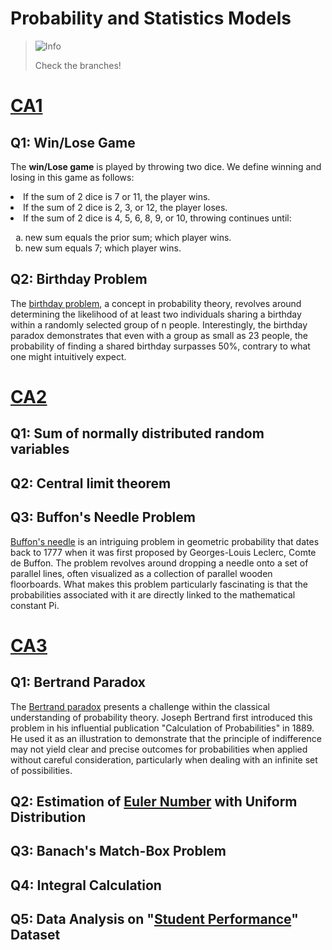# Probability and Statistics Models
> <picture>
>   <source media="(prefers-color-scheme: light)" srcset="https://raw.githubusercontent.com/Mqxx/GitHub-Markdown/main/blockquotes/badge/light-theme/info.svg">
>   <img alt="Info" src="https://raw.githubusercontent.com/Mqxx/GitHub-Markdown/main/blockquotes/badge/dark-theme/info.svg">
> </picture><br>
>
> Check the branches!
# [CA1](https://github.com/fardinabbasi/Probability_and_Statistics_Models/tree/CA%231)
  ## Q1: Win/Lose Game
  The **win/Lose game** is played by throwing two dice. We define winning and losing in this game as follows:
    <div>
      <li> If the sum of 2 dice is 7 or 11, the player wins. </li>
      <li> If the sum of 2 dice is 2, 3, or 12, the player loses. </li>
      <li> If the sum of 2 dice is 4, 5, 6, 8, 9, or 10, throwing continues until: </li>
      <ol type="a">
        <li> new sum equals the prior sum; which player wins. </li>
        <li> new sum  equals 7; which player wins. </li>
      </ol>
  </h3>
  
  ## Q2: Birthday Problem
  The [birthday problem](https://brilliant.org/wiki/birthday-paradox/), a concept in probability theory, revolves around determining the likelihood of at least two individuals sharing a birthday within a randomly selected group of n people. Interestingly, the birthday paradox demonstrates that even with a group as small as 23 people, the probability of finding a shared birthday surpasses 50%, contrary to what one might intuitively expect.
  
# [CA2](https://github.com/fardinabbasi/Probability_and_Statistics_Models/tree/CA%232)
## Q1: Sum of normally distributed random variables
## Q2: Central limit theorem
## Q3: Buffon's Needle Problem
[Buffon's needle](https://datagenetics.com/blog/may42015/index.html) is an intriguing problem in geometric probability that dates back to 1777 when it was first proposed by Georges-Louis Leclerc, Comte de Buffon. The problem revolves around dropping a needle onto a set of parallel lines, often visualized as a collection of parallel wooden floorboards. What makes this problem particularly fascinating is that the probabilities associated with it are directly linked to the mathematical constant Pi.

# [CA3](https://github.com/fardinabbasi/Probability_and_Statistics_Models/tree/CA%233)
## Q1: Bertrand Paradox
The [Bertrand paradox](https://en.wikipedia.org/wiki/Bertrand_paradox_(probability)) presents a challenge within the classical understanding of probability theory. Joseph Bertrand first introduced this problem in his influential publication "Calculation of Probabilities" in 1889. He used it as an illustration to demonstrate that the principle of indifference may not yield clear and precise outcomes for probabilities when applied without careful consideration, particularly when dealing with an infinite set of possibilities.
## Q2: Estimation of [Euler Number](https://bldavies.com/blog/uniform-sums-eulers-number/) with Uniform Distribution
## Q3: Banach's Match-Box Problem
## Q4: Integral Calculation
## Q5: Data Analysis on "[Student Performance](https://github.com/fardinabbasi/Probability_and_Statistics_Models/blob/CA%233/StudentsPerformance.csv)" Dataset
